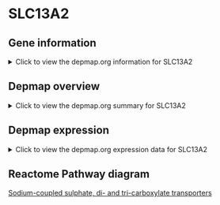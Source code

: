 <h1>SLC13A2</h1>

<h2>Gene information</h2>
<details>
  <summary>Click to view the depmap.org information for SLC13A2</summary>
  <iframe src="https://depmap.org/portal/gene/SLC13A2?tab=about" style="border:none;width:100%;height:800px"></iframe>
</details>

<h2>Depmap overview</h2>
<details>
  <summary>Click to view the depmap.org summary for SLC13A2</summary>
  <iframe src="https://depmap.org/portal/gene/SLC13A2?tab=overview" style="border:none;width:100%;height:800px"></iframe>
</details>

<h2>Depmap expression</h2>
<details>
  <summary>Click to view the depmap.org expression data for SLC13A2</summary>
  <iframe src="https://depmap.org/portal/gene/SLC13A2?tab=characterization" style="border:none;width:100%;height:800px"></iframe>
</details>



<h2>Reactome Pathway diagram</h2>
<a href="https://reactome.org/PathwayBrowser/#/R-HSA-433137" target="_BLANK">Sodium-coupled sulphate, di- and tri-carboxylate transporters</a>



